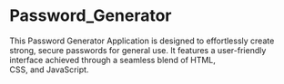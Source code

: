 # Password_Generator
This Password Generator Application is designed to effortlessly create strong, secure passwords for general use. It features a user-friendly interface achieved through a seamless blend of HTML, CSS, and JavaScript.
